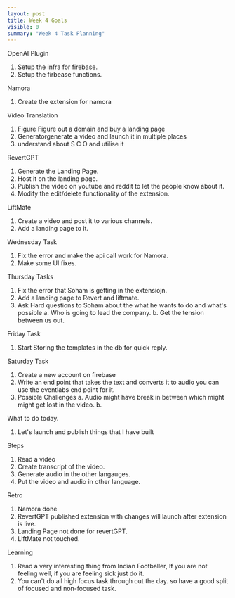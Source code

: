 ```yaml
---
layout: post
title: Week 4 Goals
visible: 0
summary: "Week 4 Task Planning"
---
```

OpenAI Plugin
1. Setup the infra for firebase.
2. Setup the firbease functions.

Namora
1. Create the extension for namora

Video Translation
1. Figure Figure out a domain and buy a landing page
2. Generatorgenerate a video and launch it in multiple places
3. understand about S C O and utilise it

RevertGPT
1. Generate the Landing Page.
2. Host it on the landing page.
3. Publish the video on youtube and reddit to let the people know about it.
4. Modify the edit/delete functionality of the extension.

LiftMate
1. Create a video and post it to various channels.
2. Add a landing page to it.

Wednesday Task
1. Fix the error and make the api call work for Namora.
2. Make some UI fixes.

Thursday Tasks
1. Fix the error that Soham is getting in the extensiojn.
2. Add a landing page to Revert and liftmate.
3. Ask Hard questions to Soham about the what he wants to do and what's possible
    a. Who is going to lead the company.
    b. Get the tension between us out.

Friday Task
1. Start Storing the templates in the db for quick reply.

Saturday Task
1. Create a new account on firebase 
2. Write an end point that takes the text and converts it to audio you can use the eventlabs end point for it.
3. Possible Challenges
    a. Audio might have break in between which might might get lost in the video.
    b. 

What to do today.
1. Let's launch and publish things that I have built


Steps
1. Read a video
2. Create transcript of the video.
3. Generate audio in the other langauges.
4. Put the video and audio in other language.

Retro
1. Namora done
2. RevertGPT published extension with changes will launch after extension is live.
3. Landing Page not done for revertGPT.
4. LiftMate not touched.

Learning
1. Read a very interesting thing from Indian Footballer, If you are not feeling well, if you are feeling sick just do it.
2. You can't do all high focus task through out the day. so have a good split of focused and non-focused task.
